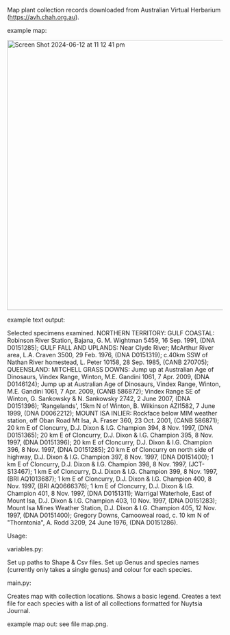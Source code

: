 Map plant collection records downloaded from Australian Virtual Herbarium (https://avh.chah.org.au).

example map:

<img width="630" alt="Screen Shot 2024-06-12 at 11 12 41 pm" src="https://github.com/Adenosperma1/python_map_plant_collections/assets/44901073/a20b628b-b9db-4a02-9f5c-c6ff96961e96">

example text output:

Selected specimens examined. NORTHERN TERRITORY: GULF COASTAL: Robinson River Station, Bajana, G. M. Wightman 5459, 16 Sep. 1991, (DNA D0151285); GULF FALL AND UPLANDS: Near Clyde River; McArthur River area, L.A. Craven 3500, 29 Feb. 1976, (DNA D0151319); c.40km SSW of Nathan River homestead, L. Peter 10158, 28 Sep. 1985, (CANB 270705); QUEENSLAND: MITCHELL GRASS DOWNS: Jump up at Australian Age of Dinosaurs, Vindex Range, Winton, M.E. Gandini 1061, 7 Apr. 2009, (DNA D0146124); Jump up at Australian Age of Dinosaurs, Vindex Range, Winton, M.E. Gandini 1061, 7 Apr. 2009, (CANB 586872); Vindex Range SE of Winton, G. Sankowsky & N. Sankowsky 2742, 2 June 2007, (DNA D0151396); 'Rangelands', 15km N of Winton, B. Wilkinson AZI1582, 7 June 1999, (DNA D0062212); MOUNT ISA INLIER: Rockface below MIM weather station, off Oban Road Mt Isa, A. Fraser 360, 23 Oct. 2001, (CANB 586871); 20 km E of Cloncurry, D.J. Dixon & I.G. Champion 394, 8 Nov. 1997, (DNA D0151365); 20 km E of Cloncurry, D.J. Dixon & I.G. Champion 395, 8 Nov. 1997, (DNA D0151396); 20 km E of Cloncurry, D.J. Dixon & I.G. Champion 396, 8 Nov. 1997, (DNA D0151285); 20 km E of Cloncurry on north side of highway, D.J. Dixon & I.G. Champion 397, 8 Nov. 1997, (DNA D0151400); 1 km E of Cloncurry, D.J. Dixon & I.G. Champion 398, 8 Nov. 1997, (JCT-S13467); 1 km E of Cloncurry, D.J. Dixon & I.G. Champion 399, 8 Nov. 1997, (BRI AQ1013687); 1 km E of Cloncurry, D.J. Dixon & I.G. Champion 400, 8 Nov. 1997, (BRI AQ0666376); 1 km E of Cloncurry, D.J. Dixon & I.G. Champion 401, 8 Nov. 1997, (DNA D0151311); Warrigal Waterhole, East of Mount Isa, D.J. Dixon & I.G. Champion 403, 10 Nov. 1997, (DNA D0151283); Mount Isa Mines Weather Station, D.J. Dixon & I.G. Champion 405, 12 Nov. 1997, (DNA D0151400); Gregory Downs, Camooweal road, c. 10 km N of "Thorntonia", A. Rodd 3209, 24 June 1976, (DNA D0151286).

Usage:

variables.py:

Set up paths to Shape & Csv files.
Set up Genus and species names (currently only takes a single genus) and colour for each species.

main.py:

Creates map with collection locations. Shows a basic legend.
Creates a text file for each species with a list of all collections formatted for Nuytsia Journal.

example map out: see file map.png.






